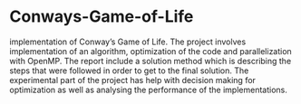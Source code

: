 # Conways-Game-of-Life
implementation of Conway’s Game of Life. The project involves implementation of an algorithm, optimization of the code and parallelization with OpenMP. The report include a solution method which is describing the steps that were followed in order to get to the final solution. The experimental part of the project has help with decision making for optimization as well as analysing the performance of the implementations.
